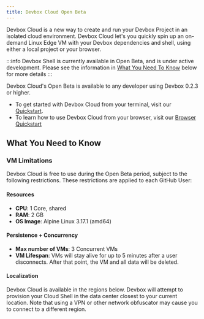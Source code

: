 ```yaml
---
title: Devbox Cloud Open Beta
---
```


Devbox Cloud is a new way to create and run your Devbox Project in an isolated cloud environment. Devbox Cloud let's you quickly spin up an on-demand Linux Edge VM with your Devbox dependencies and shell, using either a local project or your browser.

:::info
Devbox Shell is currently available in Open Beta, and is under active development. Please see the information in [What You Need To Know](#what-you-need-to-know) below for more details
:::

Devbox Cloud's Open Beta is available to any developer using Devbox 0.2.3 or higher. 
* To get started with Devbox Cloud from your terminal, visit our [Quickstart](getting_started.md). 
* To learn how to use Devbox Cloud from your browser, visit our [Browser Quickstart](browser_getting_started.md)

## What You Need to Know

### VM Limitations

Devbox Cloud is free to use during the Open Beta period, subject to the following restrictions. These restrictions are applied to each GitHub User: 

#### Resources

* **CPU**: 1 Core, shared
* **RAM**: 2 GB
* **OS Image**: Alpine Linux 3.17.1 (amd64) 

#### Persistence + Concurrency

* **Max number of VMs**: 3 Concurrent VMs
* **VM Lifespan**: VMs will stay alive for up to 5 minutes after a user disconnects. After that point, the VM and all data will be deleted.

#### Localization

Devbox Cloud is available in the regions below. Devbox will attempt to provision your Cloud Shell in the data center closest to your current location. Note that using a VPN or other network obfuscator may cause you to connect to a different region. 

